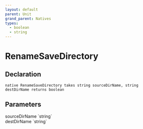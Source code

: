 ```yaml
---
layout: default
parent: Unit
grand_parent: Natives
types:
  - boolean
  - string
---
```


# RenameSaveDirectory

## Declaration

```
native RenameSaveDirectory takes string sourceDirName, string destDirName returns boolean
```

## Parameters
<dl>
  <dt>sourceDirName `string`</dt>
  <dd></dd>

  <dt>destDirName `string`</dt>
  <dd></dd>
</dl>